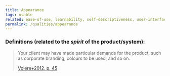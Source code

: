 ```yaml
---
title: Appearance
tags: usable
related: ease-of-use, learnability, self-descriptiveness, user-interface-aesthetics, attractiveness
permalink: /qualities/appearance
---
```


### Definitions (related to the _spirit_ of the product/system):


>Your client may have made particular demands for the product, such as corporate branding, colours to be used, and so on. 
>
>[Volere+2012, p. 45](/references/#volere)
